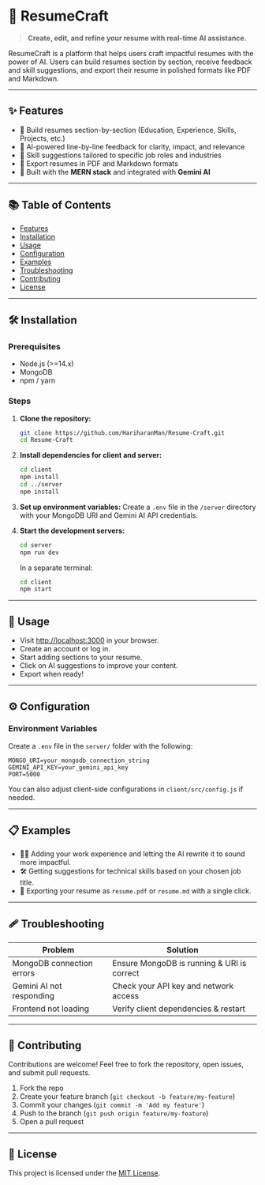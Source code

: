 # 📄 ResumeCraft

> **Create, edit, and refine your resume with real-time AI assistance.**

ResumeCraft is a platform that helps users craft impactful resumes with the power of AI. Users can build resumes section by section, receive feedback and skill suggestions, and export their resume in polished formats like PDF and Markdown.

---

## ✨ Features

* 📝 Build resumes section-by-section (Education, Experience, Skills, Projects, etc.)
* 🤖 AI-powered line-by-line feedback for clarity, impact, and relevance
* 🎯 Skill suggestions tailored to specific job roles and industries
* 📄 Export resumes in PDF and Markdown formats
* 🚀 Built with the **MERN stack** and integrated with **Gemini AI**

---

## 📚 Table of Contents

* [Features](#-features)
* [Installation](#-installation)
* [Usage](#-usage)
* [Configuration](#-configuration)
* [Examples](#-examples)
* [Troubleshooting](#-troubleshooting)
* [Contributing](#-contributing)
* [License](#-license)

---

## 🛠 Installation

### Prerequisites

* Node.js (>=14.x)
* MongoDB
* npm / yarn

### Steps

1. **Clone the repository:**

   ```bash
   git clone https://github.com/HariharanMan/Resume-Craft.git
   cd Resume-Craft
   ```

2. **Install dependencies for client and server:**

   ```bash
   cd client
   npm install
   cd ../server
   npm install
   ```

3. **Set up environment variables:**
   Create a `.env` file in the `/server` directory with your MongoDB URI and Gemini AI API credentials.

4. **Start the development servers:**

   ```bash
   cd server
   npm run dev
   ```

   In a separate terminal:

   ```bash
   cd client
   npm start
   ```

---

## 🚀 Usage

* Visit [http://localhost:3000](http://localhost:3000) in your browser.
* Create an account or log in.
* Start adding sections to your resume.
* Click on AI suggestions to improve your content.
* Export when ready!

---

## ⚙️ Configuration

### Environment Variables

Create a `.env` file in the `server/` folder with the following:

```env
MONGO_URI=your_mongodb_connection_string
GEMINI_API_KEY=your_gemini_api_key
PORT=5000
```

You can also adjust client-side configurations in `client/src/config.js` if needed.

---

## 📋 Examples

* 🧑‍💼 Adding your work experience and letting the AI rewrite it to sound more impactful.
* 🛠 Getting suggestions for technical skills based on your chosen job title.
* 📄 Exporting your resume as `resume.pdf` or `resume.md` with a single click.

---

## 🩹 Troubleshooting

| Problem                   | Solution                                   |
| ------------------------- | ------------------------------------------ |
| MongoDB connection errors | Ensure MongoDB is running & URI is correct |
| Gemini AI not responding  | Check your API key and network access      |
| Frontend not loading      | Verify client dependencies & restart       |

---

## 👥 Contributing

Contributions are welcome!
Feel free to fork the repository, open issues, and submit pull requests.

1. Fork the repo
2. Create your feature branch (`git checkout -b feature/my-feature`)
3. Commit your changes (`git commit -m 'Add my feature'`)
4. Push to the branch (`git push origin feature/my-feature`)
5. Open a pull request

---

## 📄 License

This project is licensed under the [MIT License](LICENSE).


